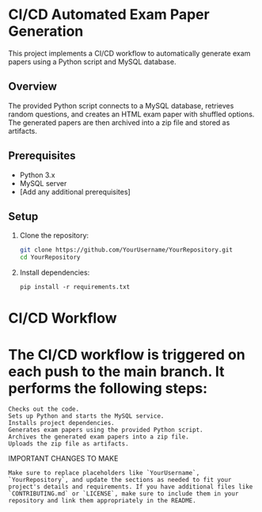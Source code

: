 # CI/CD Automated Exam Paper Generation

This project implements a CI/CD workflow to automatically generate exam papers using a Python script and MySQL database.

## Overview

The provided Python script connects to a MySQL database, retrieves random questions, and creates an HTML exam paper with shuffled options. The generated papers are then archived into a zip file and stored as artifacts.

## Prerequisites

- Python 3.x
- MySQL server
- [Add any additional prerequisites]

## Setup

1. Clone the repository:

   ```bash
   git clone https://github.com/YourUsername/YourRepository.git
   cd YourRepository
   
2. Install dependencies:

       pip install -r requirements.txt

# CI/CD Workflow

# The CI/CD workflow is triggered on each push to the main branch. It performs the following steps:

    Checks out the code.
    Sets up Python and starts the MySQL service.
    Installs project dependencies.
    Generates exam papers using the provided Python script.
    Archives the generated exam papers into a zip file.
    Uploads the zip file as artifacts.




 IMPORTANT CHANGES TO MAKE  

    Make sure to replace placeholders like `YourUsername`, `YourRepository`, and update the sections as needed to fit your project's details and requirements. If you have additional files like `CONTRIBUTING.md` or `LICENSE`, make sure to include them in your repository and link them appropriately in the README.
  
       

